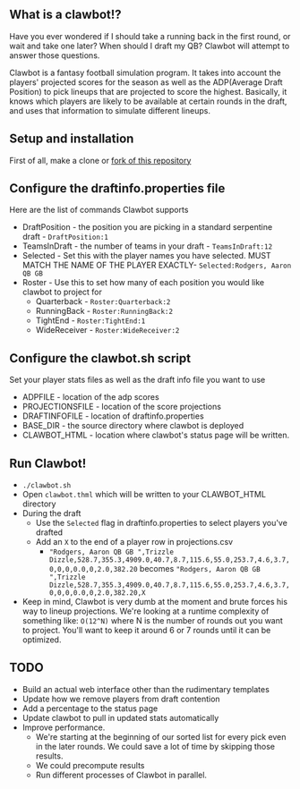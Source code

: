 ## What is a clawbot!?

Have you ever wondered if I should take a running back in the first round, or wait and take one later?  When should I draft my QB? Clawbot will attempt to answer those questions.

Clawbot is a fantasy football simulation program.  It takes into account the players' projected scores for the season as well as the ADP(Average Draft Position) to pick lineups that are projected to score the highest.  Basically, it knows which players are likely to be available at certain rounds in the draft, and uses that information to simulate different lineups.

## Setup and installation

First of all, make a clone or [fork of this repository](http://help.github.com/fork-a-repo/)

## Configure the draftinfo.properties file

Here are the list of commands Clawbot supports

- DraftPosition - the position you are picking in a standard serpentine draft - `DraftPosition:1`
- TeamsInDraft - the number of teams in your draft - `TeamsInDraft:12`
- Selected - Set this with the player names you have selected. MUST MATCH THE NAME OF THE PLAYER EXACTLY- `Selected:Rodgers, Aaron QB GB`
- Roster - Use this to set how many of each position you would like clawbot to project for
	- Quarterback - `Roster:Quarterback:2`
	- RunningBack - `Roster:RunningBack:2`
	- TightEnd - `Roster:TightEnd:1`
	- WideReceiver - `Roster:WideReceiver:2`

## Configure the clawbot.sh script

Set your player stats files as well as the draft info file you want to use
- ADPFILE - location of the adp scores
- PROJECTIONSFILE - location of the score projections
- DRAFTINFOFILE - location of draftinfo.properties
- BASE_DIR - the source directory where clawbot is deployed
- CLAWBOT_HTML - location where clawbot's status page will be written.

## Run Clawbot!

- `./clawbot.sh`
- Open `clawbot.thml` which will be written to your CLAWBOT_HTML directory
- During the draft
	- Use the `Selected` flag in draftinfo.properties to select players you've drafted
	- Add an `X` to the end of a player row in projections.csv
		- `"Rodgers, Aaron QB GB ",Trizzle Dizzle,528.7,355.3,4909.0,40.7,8.7,115.6,55.0,253.7,4.6,3.7,0,0,0,0.0,0,2.0,382.20` becomes `"Rodgers, Aaron QB GB ",Trizzle Dizzle,528.7,355.3,4909.0,40.7,8.7,115.6,55.0,253.7,4.6,3.7,0,0,0,0.0,0,2.0,382.20,X`
- Keep in mind, Clawbot is very dumb at the moment and brute forces his way to lineup projections.  We're looking at a runtime complexity of something like:
`O(12^N)` where N is the number of rounds out you want to project.  You'll want to keep it around 6 or 7 rounds until it can be optimized.

## TODO

- Build an actual web interface other than the rudimentary templates
- Update how we remove players from draft contention
- Add a percentage to the status page
- Update clawbot to pull in updated stats automatically
- Improve performance.
    - We're starting at the beginning of our sorted list for every pick even in the later rounds. We could save a lot of time by skipping those results.
    - We could precompute results
    - Run different processes of Clawbot in parallel.

